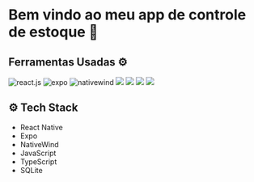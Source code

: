 # Bem vindo ao meu app de controle de estoque 👋

## Ferramentas Usadas ⚙️
<div>
   <img src="https://img.shields.io/badge/-React_Native-black?style=for-the-badge&logoColor=white&logo=react&color=61DAFB" alt="react.js" />
    <img src="https://img.shields.io/badge/-expo-black?style=for-the-badge&logoColor=white&logo=expo&color=FD366E" alt="expo" />
    <img src="https://img.shields.io/badge/NativeWind-black?style=for-the-badge&logoColor=white&logo=tailwindcss&color=06B6D4" alt="nativewind" />
    <img src="https://camo.githubusercontent.com/8e77945348567678f7ac7879dfb294400492ed429d16392c98db21a7c00934d2/68747470733a2f2f696d672e736869656c64732e696f2f62616467652f547970655363726970742d3030374143433f7374796c653d666f722d7468652d6261646765266c6f676f3d74797065736372697074266c6f676f436f6c6f723d7768697465">
    <img src="https://camo.githubusercontent.com/9b5b7e013a0f697ec3857c0ab2b5c0f6699a5a180620bea5c88d1f8f4011849a/68747470733a2f2f696d672e736869656c64732e696f2f62616467652f53514c6974652d3030303f7374796c653d666f722d7468652d6261646765266c6f676f3d73716c697465266c6f676f436f6c6f723d303734303545">
    <img src="https://camo.githubusercontent.com/0433da6918edd599de9f2873aaae05de14788a4cfdc53ad84607b3be95cb3b58/68747470733a2f2f696d672e736869656c64732e696f2f62616467652f5673636f64652d3030374143433f7374796c653d666f722d7468652d6261646765266c6f676f3d76697375616c2d73747564696f2d636f6465266c6f676f436f6c6f723d7768697465">
    <img src="https://camo.githubusercontent.com/b0fb9ad6573ab51d6f22e6fcee7089903fc245c8ef5721219e061a223477e0ad/68747470733a2f2f696d672e736869656c64732e696f2f62616467652f4749542d4534344333303f7374796c653d666f722d7468652d6261646765266c6f676f3d676974266c6f676f436f6c6f723d7768697465">
</div>

## <a name="tech-stack">⚙️ Tech Stack</a>

-   React Native
-   Expo
-   NativeWind
-   JavaScript
-   TypeScript
-   SQLite